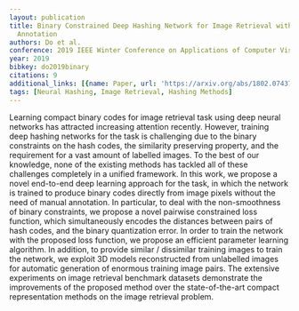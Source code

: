 ```yaml
---
layout: publication
title: Binary Constrained Deep Hashing Network for Image Retrieval without Manual
  Annotation
authors: Do et al.
conference: 2019 IEEE Winter Conference on Applications of Computer Vision (WACV)
year: 2019
bibkey: do2019binary
citations: 9
additional_links: [{name: Paper, url: 'https://arxiv.org/abs/1802.07437'}]
tags: [Neural Hashing, Image Retrieval, Hashing Methods]
---
```

Learning compact binary codes for image retrieval task using deep neural
networks has attracted increasing attention recently. However, training deep
hashing networks for the task is challenging due to the binary constraints on
the hash codes, the similarity preserving property, and the requirement for a
vast amount of labelled images. To the best of our knowledge, none of the
existing methods has tackled all of these challenges completely in a unified
framework. In this work, we propose a novel end-to-end deep learning approach
for the task, in which the network is trained to produce binary codes directly
from image pixels without the need of manual annotation. In particular, to deal
with the non-smoothness of binary constraints, we propose a novel pairwise
constrained loss function, which simultaneously encodes the distances between
pairs of hash codes, and the binary quantization error. In order to train the
network with the proposed loss function, we propose an efficient parameter
learning algorithm. In addition, to provide similar / dissimilar training
images to train the network, we exploit 3D models reconstructed from unlabelled
images for automatic generation of enormous training image pairs. The extensive
experiments on image retrieval benchmark datasets demonstrate the improvements
of the proposed method over the state-of-the-art compact representation methods
on the image retrieval problem.